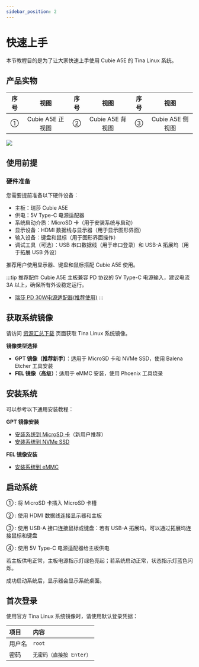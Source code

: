 ```yaml
---
sidebar_position: 2
---
```


# 快速上手

本节教程目的是为了让大家快速上手使用 Cubie A5E 的 Tina Linux 系统。

## 产品实物

| 序号 |       视图       | 序号 |       视图       | 序号 |       视图       |
| :--: | :--------------: | :--: | :--------------: | :--: | :--------------: |
|  ①   | Cubie A5E 正视图 |  ②   | Cubie A5E 背视图 |  ③   | Cubie A5E 侧视图 |

<div style={{textAlign: 'center'}}>
   <img src="/img/cubie/a5e/cubie_a5e_view.webp" style={{width: '100%', maxWidth: '1200px'}} />
</div>

## 使用前提

### 硬件准备

您需要提前准备以下硬件设备：

- 主板：瑞莎 Cubie A5E
- 供电：5V Type-C 电源适配器
- 系统启动介质：MicroSD 卡（用于安装系统与启动）
- 显示设备：HDMI 数据线与显示器（用于显示图形界面）
- 输入设备：键盘和鼠标（用于图形界面操作）
- 调试工具（可选）：USB 串口数据线（用于串口登录）和 USB-A 拓展坞（用于拓展 USB 外设）

推荐用户使用显示器、键盘和鼠标搭配 Cubie A5E 使用。

:::tip 推荐配件
Cubie A5E 主板兼容 PD 协议的 5V Type-C 电源输入，建议电流 3A 以上，确保所有外设稳定运行。

- [瑞莎 PD 30W电源适配器(推荐使用)](https://radxa.com/products/accessories/power-pd-30w)
  :::

## 获取系统镜像

请访问 [资源汇总下载](../../download#tina-linux) 页面获取 Tina Linux 系统镜像。

**镜像类型选择**

- **GPT 镜像（推荐新手）**：适用于 MicroSD 卡和 NVMe SSD，使用 Balena Etcher 工具安装
- **FEL 镜像（高级）**：适用于 eMMC 安装，使用 Phoenix 工具烧录

## 安装系统

可以参考以下通用安装教程：

**GPT 镜像安装**

- [安装系统到 MicroSD 卡](../../getting-started/quickly-started#安装系统)（新用户推荐）
- [安装系统到 NVMe SSD](../../getting-started/install-system/nvme-system)

**FEL 镜像安装**

- [安装系统到 eMMC](../../getting-started/install-system/emmc-system)

## 启动系统

① : 将 MicroSD 卡插入 MicroSD 卡槽

② : 使用 HDMI 数据线连接显示器和主板

③ : 使用 USB-A 接口连接鼠标或键盘：若有 USB-A 拓展坞，可以通过拓展坞连接鼠标和键盘

④ : 使用 5V Type-C 电源适配器给主板供电

若主板供电正常，主板电源指示灯绿色亮起；若系统启动正常，状态指示灯蓝色闪烁。

成功启动系统后，显示器会显示系统桌面。

## 首次登录

使用官方 Tina Linux 系统镜像时，请使用默认登录凭据：

| 项目   | 内容                     |
| :----- | :----------------------- |
| 用户名 | `root`                   |
| 密码   | `无密码（直接按 Enter）` |
